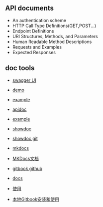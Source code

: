 ## API documents
+ An authentication scheme
+ HTTP Call Type Definitions(GET,POST...)
+ Endpoint Definitions
+ URI Structures, Methods, and Parameters
+ Human Readable Method Descriptions
+ Requests and Examples
+ Expected Responses

## doc tools
<!-- generate document -->
+ [swagger UI](https://swagger.io/tools/swagger-ui/)
+ [demo](https://petstore.swagger.io/)
+ [example](https://github.com/moxingwang/swagger)

+ [apidoc](https://github.com/apidoc/apidoc)
+ [example](https://apidocjs.com/example/#api-User-GetUser)
<!-- hand writing -->
+ [showdoc](https://www.showdoc.cc/)
+ [showdoc git](https://github.com/star7th/showdoc)

+ [mkdocs](https://www.mkdocs.org/)
+ [MKDocs文档](https://markdown-docs-zh.readthedocs.io/zh_CN/latest/#mkdocs)

+ [gitbook github](https://github.com/GitbookIO/gitbook)
+ [docs](https://docs.gitbook.com/)
+ [使用](http://gitbook.zhangjikai.com/)
+ [本地Gitbook安装和使用](https://www.jianshu.com/p/bfb2ad8376bf)